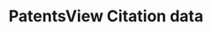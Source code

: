 ---
layout: default
cost: None
description: Citation to foreign patents from US patents (foreigncitation), citation
  to US patent applications from US patents (usapplicationcitation), citation to US
  patents from US patents (uspatentcitation), non-patent citations in patents (otherreference)
last_edit: 10/26/2021
location: https://patentsview.org/download/data-download-tables
maintained_by: USPTO
record_creation_timestamp: 10/26/2021
shortname: patentsview_citations
tags:
- United States
- citations
terms_of_use: Creative Commons Attribution 4.0 International License.
title: PatentsView Citation data
uuid: 5d36b07b-b6c6-4aac-8181-c540a95dc26f
---